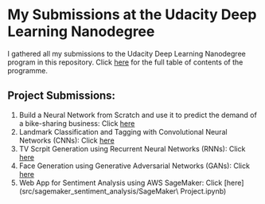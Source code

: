 # My Submissions at the Udacity Deep Learning Nanodegree

I gathered all my submissions to the Udacity Deep Learning Nanodegree program in this repository. Click [here](https://github.com/udacity/deep-learning-v2-pytorch/blob/master/README.md) for the full table of contents of the programme.

## Project Submissions:

1. Build a Neural Network from Scratch and use it to predict the demand of a bike-sharing business: Click [here](src/bike_sharing/Predicting_bike_sharing_data.ipynb)
2. Landmark Classification and Tagging with Convolutional Neural Networks (CNNs): Click [here](src/landmark_classification/landmark.ipynb)
3. TV Scrpit Generation using Recurrent Neural Networks (RNNs): Click [here](src/tv_script_generation/dlnd_tv_script_generation.ipynb)
4. Face Generation using Generative Adversarial Networks (GANs): Click [here](src/face_generation/dlnd_face_generation.ipynb)
5. Web App for Sentiment Analysis using AWS SageMaker: Click [here](src/sagemaker_sentiment_analysis/SageMaker\ Project.ipynb)



